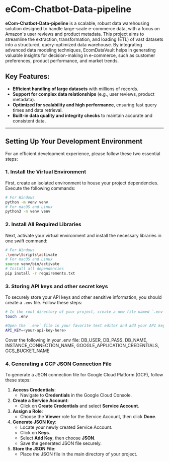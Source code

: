 # eCom-Chatbot-Data-pipeline
**eCom-Chatbot-Data-pipeline** is a scalable, robust data warehousing solution designed to handle large-scale e-commerce data, with a focus on Amazon's user reviews and product metadata. This project aims to streamline the extraction, transformation, and loading (ETL) of vast datasets into a structured, query-optimized data warehouse. By integrating advanced data modeling techniques, EcomDataVault helps in generating valuable insights for decision-making in e-commerce, such as customer preferences, product performance, and market trends.

## Key Features:

- **Efficient handling of large datasets** with millions of records.
- **Support for complex data relationships** (e.g., user reviews, product metadata).
- **Optimized for scalability and high performance**, ensuring fast query times and data retrieval.
- **Built-in data quality and integrity checks** to maintain accurate and consistent data.

---

## Setting Up Your Development Environment
For an efficient development experience, please follow these two essential steps:
### 1. Install the Virtual Environment
First, create an isolated environment to house your project dependencies. Execute the following commands:

```bash
# For Windows
python -m venv venv
# For macOS and Linux
python3 -m venv venv
```

### 2. Install All Required Libraries
Next, activate your virtual environment and install the necessary libraries in one swift command:

```bash
# For Windows
.\venv\Scripts\activate
# For macOS and Linux
source venv/bin/activate
# Install all dependencies
pip install -r requirements.txt
```

### 3. Storing API keys and other secret keys
To securely store your API keys and other sensitive information, you should create a `.env` file. 
Follow these steps:

```bash
# In the root directory of your project, create a new file named `.env`:
touch .env
```
```bash
#Open the `.env` file in your favorite text editor and add your API keys in the following format:
API_KEY=<your-api-key-here>
```
Cover the following in your .env file: DB_USER, DB_PASS, DB_NAME, INSTANCE_CONNECTION_NAME, GOOGLE_APPLICATION_CREDENTIALS, GCS_BUCKET_NAME


### 4. Generating a GCP JSON Connection File
To generate a JSON connection file for Google Cloud Platform (GCP), follow these steps:
1. **Access Credentials**:
   - Navigate to **Credentials** in the Google Cloud Console.
2. **Create a Service Account**:
   - Click on **Create Credentials** and select **Service Account**.
3. **Assign a Role**:
   - Choose the **Viewer** role for the Service Account, then click **Done**.
4. **Generate JSON Key**:
   - Locate your newly created Service Account.
   - Click on **Keys**.
   - Select **Add Key**, then choose **JSON**.
   - Save the generated JSON file securely.
5. **Store the JSON File**:
   - Place the JSON file in the main directory of your project.




